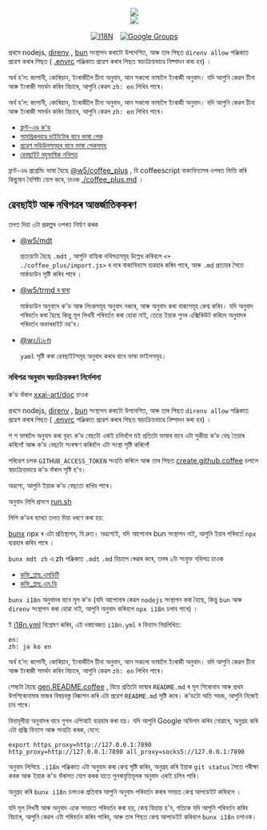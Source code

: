 <p align="center"><a href="https://xxai.art"><img src="https://cdn.jsdelivr.net/gh/xxai-art/doc/logo.svg"/></a><br/><a href="https://xxai.art"><img src="https://cdn.jsdelivr.net/gh/xxai-art/doc/xxai.svg"/></a></p><p align="center"><a href="https://github.com/xxai-art/doc#readme"><img alt="I18N" src="https://cdn.jsdelivr.net/gh/wactax/img/t.svg"/></a>　<a href="https://groups.google.com/u/0/g/xxai-art"><img alt="Google Groups" src="https://cdn.jsdelivr.net/gh/wactax/img/g-groups.svg"/></a></p>

প্ৰথমে nodejs, [direnv](https://direnv.net) , [bun](https://github.com/oven-sh/bun) সংস্থাপন কৰাটো উপদেশিত, আৰু তাৰ পিছত `direnv allow` পঞ্জিকাত প্ৰৱেশ কৰাৰ পিছত ( [.envrc](https://github.com/xxai-art/doc/blob/main/.envrc) পঞ্জিকাত প্ৰৱেশ কৰাৰ পিছত স্বয়ংক্ৰিয়ভাৱে নিষ্পাদন কৰা হব) ।

অৰ্থ হ’ল: জাপানী, কোৰিয়ান, ইংৰাজীলৈ চীনা অনুবাদ, আন সকলো ভাষালৈ ইংৰাজী অনুবাদ। যদি আপুনি কেৱল চীনা আৰু ইংৰাজী সমৰ্থন কৰিব বিচাৰে, আপুনি কেৱল `zh: en` লিখিব পাৰে।

অৰ্থ হ’ল: জাপানী, কোৰিয়ান, ইংৰাজীলৈ চীনা অনুবাদ, আন সকলো ভাষালৈ ইংৰাজী অনুবাদ। যদি আপুনি কেৱল চীনা আৰু ইংৰাজী সমৰ্থন কৰিব বিচাৰে, আপুনি কেৱল `zh: en` লিখিব পাৰে।

* [ফ্ৰন্ট-এণ্ড ক'ড](https://github.com/xxai-art/web)
* [সামগ্ৰিকভাৱে চাইটটোৰ বাবে ভাষা পেক](https://github.com/xxai-art/web/tree/main/i18n)
* [প্ৰৱেশ মডিউলসমূহৰ বাবে ভাষা পেকসমূহ](https://github.com/wacpkg/user/tree/main/ui.i18n)
* [ৱেবছাইট বহুভাষিক নথিপত্ৰ](https://github.com/xxai-doc)

ফ্ৰন্ট-এণ্ড প্ৰগ্ৰেমিং ভাষা হৈছে [@w5/coffee_plus](http://npmjs.com/@w5/coffee_plus) , যি coffeescript বাক্যবিন্যাসৰ ওপৰত ভিত্তি কৰি কিছুমান বৈশিষ্ট্য যোগ কৰে, চাওক [./coffee_plus.md](./coffee_plus.md) ।

## ৱেবছাইট আৰু নথিপত্ৰৰ আন্তৰ্জাতিককৰণ

তলত দিয়া ৩টা প্ৰকল্পৰ ওপৰত নিৰ্মাণ কৰক

* [@w5/mdt](https://www.npmjs.com/package/@w5/mdt)

  প্ৰত্যয়টো হৈছে `.mdt` , আপুনি বাহ্যিক নথিপত্ৰসমূহ উল্লেখ কৰিবলে `<+ ./coffee_plus/import.js>` ৰ দৰে বাক্যবিন্যাস ব্যৱহাৰ কৰিব পাৰে, আৰু `.md` প্ৰত্যয়ৰ সৈতে মাৰ্কডাউন সৃষ্টি কৰিব পাৰে ।

* [@w5/trmd ৰ দ্বাৰা](https://www.npmjs.com/package/@w5/trmd)

  মাৰ্কডাউন অনুবাদে ক'ড আৰু লিংকসমূহ অনুবাদ নকৰে, আৰু অনুবাদ কৰা বাক্যসমূহ কেশ্ব কৰিব। যদি অনুবাদ পৰিবৰ্তন কৰা হৈছে কিন্তু মূল লিখনী পৰিবৰ্তন কৰা হোৱা নাই, তেন্তে ইয়াক পুনৰ এক্সিকিউট কৰিলে অনুবাদৰ পৰিবৰ্তন অভাৰৰাইট নহ'ব।

* [@w৫/i১৮n](https://www.npmjs.com/package/@w5/i18n)

  `yaml` সৃষ্টি কৰা ৱেবছাইটসমূহ অনুবাদ কৰাৰ বাবে ভাষা ফাইলসমূহ।

### নথিপত্ৰ অনুবাদ স্বয়ংক্ৰিয়কৰণ নিৰ্দেশনা

ক'ড ভঁৰাল [xxai-art/doc](https://github.com/xxai-art/doc) চাওক

প্ৰথমে nodejs, [direnv](https://direnv.net) , [bun](https://github.com/oven-sh/bun) সংস্থাপন কৰাটো উপদেশিত, আৰু তাৰ পিছত `direnv allow` পঞ্জিকাত প্ৰৱেশ কৰাৰ পিছত ( [.envrc](https://github.com/xxai-art/doc/blob/main/.envrc) পঞ্জিকাত প্ৰৱেশ কৰাৰ পিছত স্বয়ংক্ৰিয়ভাৱে নিষ্পাদন কৰা হব) ।

শ শ ভাষালৈ অনুবাদ কৰা বৃহৎ ক’ড বেছটো এৰাই চলিবলৈ মই প্ৰতিটো ভাষাৰ বাবে এটা সুকীয়া ক’ড বেছ তৈয়াৰ কৰিলোঁ আৰু ক’ড বেছটো সংৰক্ষণ কৰিবলৈ এটা সংস্থা সৃষ্টি কৰিলোঁ

পৰিৱেশ চলক `GITHUB_ACCESS_TOKEN` সংহতি কৰিলে আৰু তাৰ পিছত [create.github.coffee](https://github.com/xxai-art/doc/blob/main/create.github.coffee) চলালে স্বয়ংক্ৰিয়ভাৱে ক'ড ভঁৰাল সৃষ্টি হ'ব।

অৱশ্যে, আপুনি ইয়াক ক’ড বেছতো ৰাখিব পাৰে।

অনুবাদ লিপি প্ৰসংগ [run.sh](https://github.com/xxai-art/doc/blob/main/run.sh)

লিপি ক'ডৰ ব্যাখ্যা তলত দিয়া ধৰণে কৰা হয়:

[bunx](https://bun.sh/docs/cli/bunx) npx ৰ এটা প্ৰতিস্থাপন, যি দ্ৰুত। অৱশ্যেই, যদি আপোনাৰ bun সংস্থাপন নাই, আপুনি ইয়াৰ পৰিবৰ্তে `npx` ব্যৱহাৰ কৰিব পাৰে ।

`bunx mdt zh` এ zh পঞ্জিকাত `.mdt` `.md` হিচাপে ৰেণ্ডাৰ কৰে, তলৰ ২টা সংযুক্ত নথিপত্ৰ চাওক

* [কফি_প্লাছ.এমডিটি](https://github.com/xxai-doc/zh/blob/main/coffee_plus.mdt)
* [কফি_প্লাছ.এম.ডি](https://github.com/xxai-doc/zh/blob/main/coffee_plus.md)

`bunx i18n` অনুবাদৰ বাবে মূল ক'ড (যদি আপোনাৰ কেৱল `nodejs` সংস্থাপন কৰা হৈছে, কিন্তু `bun` আৰু `direnv` সংস্থাপন কৰা হোৱা নাই, আপুনি অনুবাদ কৰিবলে `npx i18n` চলাব পাৰে) ।

ই [i18n.yml](https://github.com/xxai-art/doc/blob/main/i18n.yml) বিশ্লেষণ কৰিব, এই দস্তাবেজত `i18n.yml` ৰ বিন্যাস নিম্নলিখিত:

```
en:
zh: ja ko en
```

অৰ্থ হ’ল: জাপানী, কোৰিয়ান, ইংৰাজীলৈ চীনা অনুবাদ, আন সকলো ভাষালৈ ইংৰাজী অনুবাদ। যদি আপুনি কেৱল চীনা আৰু ইংৰাজী সমৰ্থন কৰিব বিচাৰে, আপুনি কেৱল `zh: en` লিখিব পাৰে।

শেষটো হৈছে [gen.README.coffee](https://github.com/xxai-art/doc/blob/main/gen.README.coffee) , যিয়ে প্ৰতিটো ভাষাৰ `README.md` ৰ মূল শিৰোনাম আৰু প্ৰথম উপশিৰোনামাৰ মাজৰ বিষয়বস্তু নিষ্কাশন কৰি এটা প্ৰৱেশ `README.md` সৃষ্টি কৰে। ক'ডটো অতি সহজ, আপুনি নিজেই চাব পাৰে।

বিনামূলীয়া অনুবাদৰ বাবে গুগল এপিআই ব্যৱহাৰ কৰা হয়। যদি আপুনি Google অভিগম কৰিব নোৱাৰে, অনুগ্ৰহ কৰি এটা প্ৰক্সি বিন্যাস আৰু সংহতি কৰক, যেনে:

```
export https_proxy=http://127.0.0.1:7890 http_proxy=http://127.0.0.1:7890 all_proxy=socks5://127.0.0.1:7890
```

অনুবাদ লিপিয়ে `.i18n` পঞ্জিকাত এটা অনুবাদ কৰা কেশ্ব সৃষ্টি কৰিব, অনুগ্ৰহ কৰি ইয়াক `git status` সৈতে পৰীক্ষা কৰক আৰু ইয়াক ক'ড ভঁৰালত যোগ কৰক যাতে পুনৰাবৃত্তিমূলক অনুবাদ এৰাই চলিব পাৰি।

অনুগ্ৰহ কৰি `bunx i18n` চলাওক প্ৰতিবাৰ আপুনি অনুবাদ পৰিবৰ্তন কৰাৰ সময়ত কেশ্ব আপডেইট কৰিবলে ।

যদি মূল লিখনী আৰু অনুবাদ একে সময়তে পৰিবৰ্তন কৰা হয়, কেশ্ব বিভ্ৰান্ত হ'ব, গতিকে যদি আপুনি পৰিবৰ্তন কৰিব বিচাৰে, আপুনি কেৱল এটা পৰিবৰ্তন কৰিব পাৰিব, আৰু তাৰ পিছত কেশ্ব আপডেইট কৰিবলে `bunx i18n` চলাওক।
